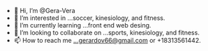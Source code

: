 - 👋 Hi, I’m @Gera-Vera
- 👀 I’m interested in ...soccer, kinesiology, and fitness.
- 🌱 I’m currently learning ...front end web desing.
- 💞️ I’m looking to collaborate on ...sports, kinesiology, and fitness.
- 📫 How to reach me ...gerardov66@gmail.com or +18313561442.

<!---
Gera-Vera/Gera-Vera is a ✨ special ✨ repository because its `README.md` (this file) appears on your GitHub profile.
You can click the Preview link to take a look at your changes.
--->
